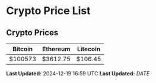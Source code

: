 # Crypto Price List

## Crypto Prices
| Bitcoin | Ethereum | Litecoin |
| ------- | -------- | -------- |
| $100573 | $3612.75 | $106.45 |
**Last Updated:** 2024-12-19 16:59 UTC
**Last Updated:** $DATE$
